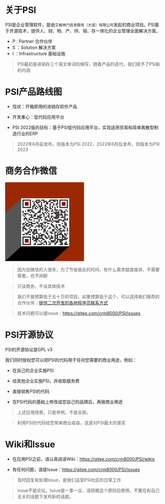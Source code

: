# 关于PSI

PSI是企业管理软件，是由`艾格林门信息服务（大连）有限公司`发起的商业项目。PSI基于开源技术，提供人、财、物、产、供、销、存一体化的企业管理全面解决方案。

- P : Partner 合作伙伴
- S ：Solution 解决方案
- I ：Infrastructure 基础设施

> PSI最初是进销存三个英文单词的缩写，随着产品的迭代，我们赋予了PSI新的内涵

# PSI产品路线图

- 现状：开箱即用的进销存软件产品

- 开发重心：低代码应用平台

- PSI 2022版的目标：基于PSI低代码应用平台，实现适用贸易和简单离散型制造行业的ERP

> 2022年6月前发布，则版本为PSI 2022，2022年6月后发布，则版本为PSI 2023

# 商务合作微信

![商务合作微信](wx.jpg)

> 因为加微信的人很多，为了节省彼此的时间，有什么需求就直接讲，不需要客套，也不闲聊

> 只谈商务，不谈具体技术

> 我们不接预算低于五十万的项目。如果预算低于这个，可以选择我们推荐的合作伙伴：[提供二次开发的各地程序员联系方式](https://gitee.com/crm8000/PSI/wikis/%E6%8F%90%E4%BE%9B%E4%BA%8C%E6%AC%A1%E5%BC%80%E5%8F%91%E7%9A%84%E5%90%84%E5%9C%B0%E7%A8%8B%E5%BA%8F%E5%91%98%E8%81%94%E7%B3%BB%E6%96%B9%E5%BC%8F?sort_id=4467248)

> 技术问题可以提issue：https://gitee.com/crm8000/PSI/issues

# PSI开源协议

PSI的开源协议是GPL v3

我们同时授权您可以把PSI的代码用于任何您需要的商业用途，例如：

- 在自己的企业实施PSI

- 给其他企业实施PSI，并收取服务费

- 直接销售PSI的代码

- 在PSI代码的基础上修改成您自己的品牌后，再做商业用途

> 上述应用场景，只是举例，不是全部。

> 利用PSI的代码给您带来商业收益，这是对PSI最大的褒奖

# Wiki和Issue

- 在应用PSI之前，请认真阅读Wiki：https://gitee.com/crm8000/PSI/wikis

- 有任何问题，请提Issue：https://gitee.com/crm8000/PSI/issues

> 及时回复和处理Issue，是我们运营PSI社区的日常工作

> Issue不是论坛，Issue是一事一议，请把握这个原则后使用。不要在和自己无关的话题下发布新的话题。
